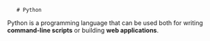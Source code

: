        # Python

Python is a programming language that can be used both for writing **command-line scripts** or building **web applications**.

    
    